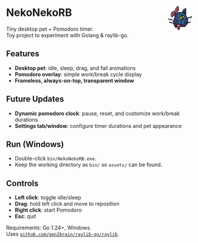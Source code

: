 # NekoNekoRB <img src="bin/assets/haloCat.png" alt="NekoNekoRB Cat" align="right" width="64" height="64">

Tiny desktop pet + Pomodoro timer.\
Toy project to experiment with Golang & raylib-go.

## Features
- **Desktop pet**: idle, sleep, drag, and fall animations
- **Pomodoro overlay**: simple work/break cycle display
- **Frameless, always-on-top, transparent window**

## Future Updates
- **Dynamic pomodoro clock**: pause, reset, and customize work/break durations
- **Settings tab/window**: configure timer durations and pet appearance

## Run (Windows)
- Double-click `bin/NekoNekoRB.exe`.
- Keep the working directory as `bin/` so `assets/` can be found.

## Controls
- **Left click**: toggle idle/sleep
- **Drag**: hold left click and move to reposition
- **Right click**: start Pomodoro
- **Esc**: quit

Requirements: Go 1.24+, Windows.\
Uses [`github.com/gen2brain/raylib-go/raylib`](https://github.com/gen2brain/raylib-go).
